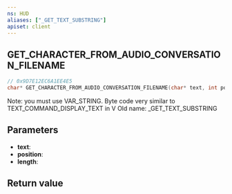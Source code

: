 ```yaml
---
ns: HUD
aliases: ["_GET_TEXT_SUBSTRING"]
apiset: client
---
```

## GET_CHARACTER_FROM_AUDIO_CONVERSATION_FILENAME

```c
// 0x9D7E12EC6A1EE4E5
char* GET_CHARACTER_FROM_AUDIO_CONVERSATION_FILENAME(char* text, int position, int length);
```

Note: you must use VAR_STRING. Byte code very similar to TEXT_COMMAND_DISPLAY_TEXT in V
Old name: _GET_TEXT_SUBSTRING

## Parameters
* **text**:
* **position**:
* **length**:

## Return value